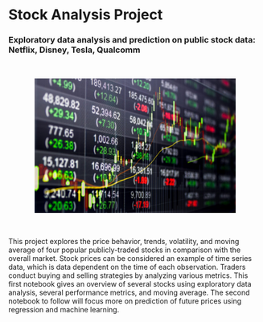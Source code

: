 # Stock Analysis Project
### Exploratory data analysis and prediction on public stock data: Netflix, Disney, Tesla, Qualcomm
<br>
<p align="center">
<img src="img.jpg" width="400"></p>
<br>

This project explores the price behavior, trends, volatility, and moving average of four popular publicly-traded stocks in comparison with the overall market. Stock prices can be considered an example of time series data, which is data dependent on the time of each observation. Traders conduct buying and selling strategies by analyzing various metrics. This first notebook gives an overview of several stocks using exploratory data analysis, several performance metrics, and moving average. The second notebook to follow will focus more on prediction of future prices using regression and machine learning.

